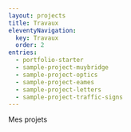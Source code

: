 ```yaml
---
layout: projects
title: Travaux
eleventyNavigation:
  key: Travaux
  order: 2
entries:
  - portfolio-starter
  - sample-project-muybridge
  - sample-project-optics
  - sample-project-eames
  - sample-project-letters
  - sample-project-traffic-signs
---
```


Mes projets

